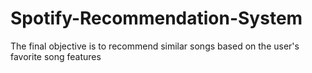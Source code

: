 # Spotify-Recommendation-System
The final objective is to recommend similar songs based on the user's favorite song features
